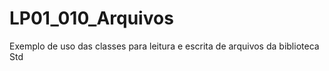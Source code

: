 # LP01_010_Arquivos
Exemplo de uso das classes para leitura e escrita de arquivos da biblioteca Std
